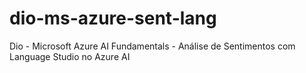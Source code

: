 # dio-ms-azure-sent-lang
Dio - Microsoft Azure AI Fundamentals - Análise de Sentimentos com Language Studio no Azure AI
